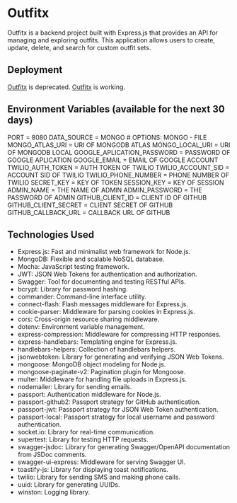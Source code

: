 # Outfitx

Outfitx is a backend project built with Express.js that provides an API for managing and exploring outfits. This application allows users to create, update, delete, and search for custom outfit sets.

## Deployment

[Outfitx](outfitx.vercel.app) is deprecated.
[Outfitx](outfitx-production.up.railway.app) is working.


## Environment Variables (available for the next 30 days)

PORT = 8080
DATA_SOURCE = MONGO # OPTIONS: MONGO - FILE
MONGO_ATLAS_URI = URI OF MONGODB ATLAS
MONGO_LOCAL_URI = URI OF MONGODB LOCAL
GOOGLE_APLICATION_PASSWORD = PASSWORD OF GOOGLE APLICATION
GOOGLE_EMAIL = EMAIL OF GOOGLE ACCOUNT
TWILIO_AUTH_TOKEN = AUTH TOKEN OF TWILIO
TWILIO_ACCOUNT_SID = ACCOUNT SID OF TWILIO
TWILIO_PHONE_NUMBER = PHONE NUMBER OF TWILIO
SECRET_KEY = KEY OF TOKEN
SESSION_KEY = KEY OF SESSION
ADMIN_NAME = THE NAME OF ADMIN
ADMIN_PASSWORD = THE PASSWORD OF ADMIN
GITHUB_CLIENT_ID = CLIENT ID OF GITHUB
GITHUB_CLIENT_SECRET = CLIENT SECRET OF GITHUB
GITHUB_CALLBACK_URL = CALLBACK URL OF GITHUB

## Technologies Used

- Express.js: Fast and minimalist web framework for Node.js.
- MongoDB: Flexible and scalable NoSQL database.
- Mocha: JavaScript testing framework.
- JWT: JSON Web Tokens for authentication and authorization.
- Swagger: Tool for documenting and testing RESTful APIs.
- bcrypt: Library for password hashing.
- commander: Command-line interface utility.
- connect-flash: Flash messages middleware for Express.js.
- cookie-parser: Middleware for parsing cookies in Express.js.
- cors: Cross-origin resource sharing middleware.
- dotenv: Environment variable management.
- express-compression: Middleware for compressing HTTP responses.
- express-handlebars: Templating engine for Express.js.
- handlebars-helpers: Collection of handlebars helpers.
- jsonwebtoken: Library for generating and verifying JSON Web Tokens.
- mongoose: MongoDB object modeling for Node.js.
- mongoose-paginate-v2: Pagination plugin for Mongoose.
- multer: Middleware for handling file uploads in Express.js.
- nodemailer: Library for sending emails.
- passport: Authentication middleware for Node.js.
- passport-github2: Passport strategy for GitHub authentication.
- passport-jwt: Passport strategy for JSON Web Token authentication.
- passport-local: Passport strategy for local username and password authentication.
- socket.io: Library for real-time communication.
- supertest: Library for testing HTTP requests.
- swagger-jsdoc: Library for generating Swagger/OpenAPI documentation from JSDoc comments.
- swagger-ui-express: Middleware for serving Swagger UI.
- toastify-js: Library for displaying toast notifications.
- twilio: Library for sending SMS and making phone calls.
- uuid: Library for generating UUIDs.
- winston: Logging library.